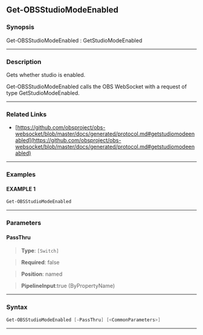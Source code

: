 Get-OBSStudioModeEnabled
------------------------
### Synopsis
Get-OBSStudioModeEnabled : GetStudioModeEnabled

---
### Description

Gets whether studio is enabled.


Get-OBSStudioModeEnabled calls the OBS WebSocket with a request of type GetStudioModeEnabled.

---
### Related Links
* [https://github.com/obsproject/obs-websocket/blob/master/docs/generated/protocol.md#getstudiomodeenabled](https://github.com/obsproject/obs-websocket/blob/master/docs/generated/protocol.md#getstudiomodeenabled)



---
### Examples
#### EXAMPLE 1
```PowerShell
Get-OBSStudioModeEnabled
```

---
### Parameters
#### **PassThru**

> **Type**: ```[Switch]```

> **Required**: false

> **Position**: named

> **PipelineInput**:true (ByPropertyName)



---
### Syntax
```PowerShell
Get-OBSStudioModeEnabled [-PassThru] [<CommonParameters>]
```
---
